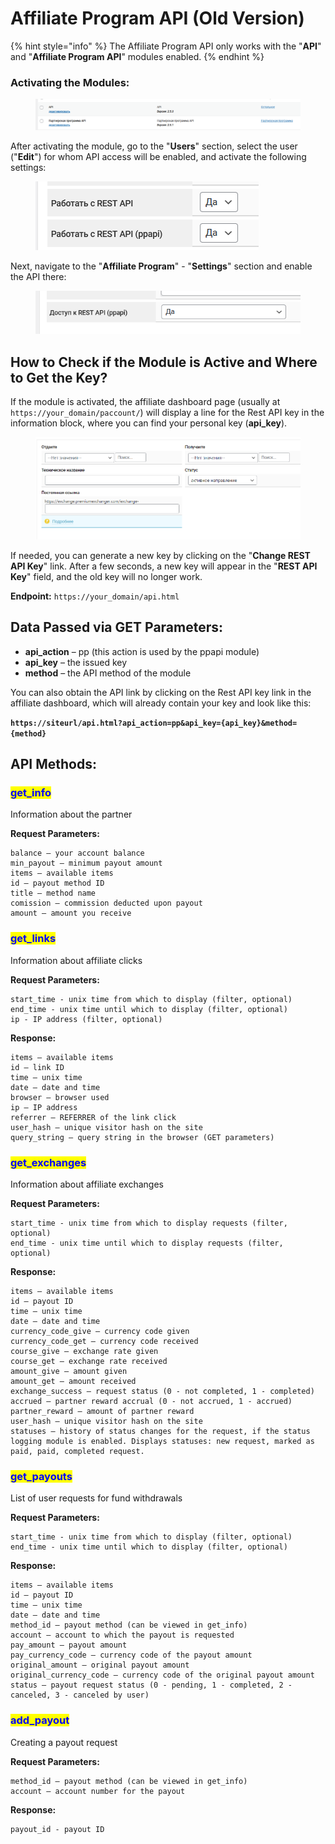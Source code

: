 # Affiliate Program API (Old Version)

{% hint style="info" %}
The Affiliate Program API only works with the "**API**" and "**Affiliate Program API**" modules enabled.
{% endhint %}

### Activating the Modules:

<figure><img src="../.gitbook/assets/изображение (173).png" alt=""><figcaption></figcaption></figure>

After activating the module, go to the "**Users**" section, select the user ("**Edit**") for whom API access will be enabled, and activate the following settings:

<figure><img src="../.gitbook/assets/изображение (151).png" alt=""><figcaption></figcaption></figure>

Next, navigate to the "**Affiliate Program**" - "**Settings**" section and enable the API there:

<figure><img src="../.gitbook/assets/изображение (85).png" alt=""><figcaption></figcaption></figure>

## How to Check if the Module is Active and Where to Get the Key?

If the module is activated, the affiliate dashboard page (usually at `https://your_domain/paccount/`) will display a line for the Rest API key in the information block, where you can find your personal key (**api_key**).

<figure><img src="../.gitbook/assets/image (982).png" alt=""><figcaption></figcaption></figure>

If needed, you can generate a new key by clicking on the "**Change REST API Key**" link. After a few seconds, a new key will appear in the "**REST API Key**" field, and the old key will no longer work.

**Endpoint:** `https://your_domain/api.html`

## Data Passed via GET Parameters:

- **api_action** – pp (this action is used by the ppapi module)
- **api_key** – the issued key
- **method** – the API method of the module

You can also obtain the API link by clicking on the Rest API key link in the affiliate dashboard, which will already contain your key and look like this:

**`https://siteurl/api.html?api_action=pp&api_key={api_key}&method={method}`**

## API Methods:

### <mark style="color:blue;">get_info</mark>

Information about the partner

**Request Parameters:**

```
balance — your account balance
min_payout — minimum payout amount
items — available items
id — payout method ID
title — method name
comission — commission deducted upon payout
amount — amount you receive
```

### <mark style="color:blue;">get_links</mark>

Information about affiliate clicks

**Request Parameters:**

```
start_time - unix time from which to display (filter, optional)
end_time - unix time until which to display (filter, optional)
ip - IP address (filter, optional)
```

**Response:**

```
items — available items
id — link ID
time — unix time
date — date and time
browser — browser used
ip — IP address
referrer — REFERRER of the link click
user_hash — unique visitor hash on the site
query_string — query string in the browser (GET parameters)
```

### <mark style="color:blue;">get_exchanges</mark>

Information about affiliate exchanges

**Request Parameters:**

```
start_time - unix time from which to display requests (filter, optional)
end_time - unix time until which to display requests (filter, optional)
```

**Response:**

```
items — available items
id — payout ID
time — unix time
date — date and time
currency_code_give — currency code given
currency_code_get — currency code received
course_give — exchange rate given
course_get — exchange rate received
amount_give — amount given
amount_get — amount received
exchange_success — request status (0 - not completed, 1 - completed)
accrued — partner reward accrual (0 - not accrued, 1 - accrued)
partner_reward — amount of partner reward
user_hash — unique visitor hash on the site
statuses — history of status changes for the request, if the status logging module is enabled. Displays statuses: new request, marked as paid, paid, completed request.
```

### <mark style="color:blue;">get_payouts</mark>

List of user requests for fund withdrawals

**Request Parameters:**

```
start_time - unix time from which to display (filter, optional)
end_time - unix time until which to display (filter, optional)
```

**Response:**

```
items — available items
id — payout ID
time — unix time
date — date and time
method_id — payout method (can be viewed in get_info)
account — account to which the payout is requested
pay_amount — payout amount
pay_currency_code — currency code of the payout amount
original_amount — original payout amount
original_currency_code — currency code of the original payout amount
status — payout request status (0 - pending, 1 - completed, 2 - canceled, 3 - canceled by user)
```

### <mark style="color:blue;">add_payout</mark>

Creating a payout request

**Request Parameters:**

```
method_id — payout method (can be viewed in get_info)
account — account number for the payout
```

**Response:**

```
payout_id - payout ID
```